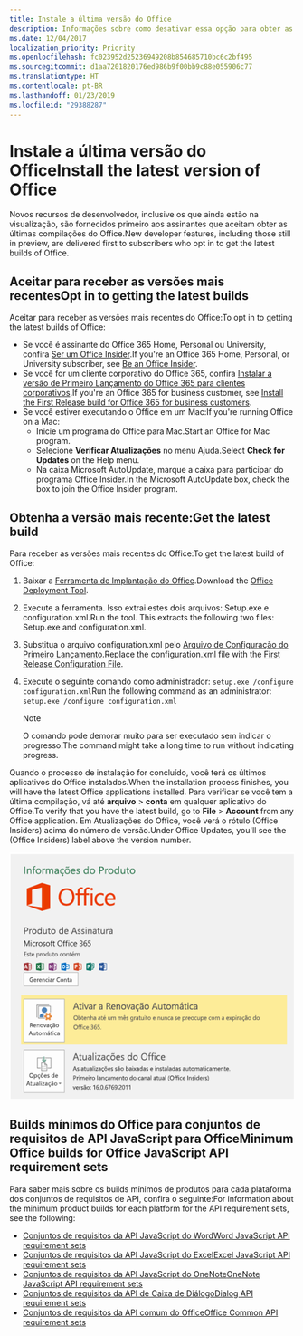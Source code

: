 ```yaml
---
title: Instale a última versão do Office
description: Informações sobre como desativar essa opção para obter as versões mais recentes do Office.
ms.date: 12/04/2017
localization_priority: Priority
ms.openlocfilehash: fc023952d25236949208b854685710bc6c2bf495
ms.sourcegitcommit: d1aa7201820176ed986b9f00bb9c88e055906c77
ms.translationtype: HT
ms.contentlocale: pt-BR
ms.lasthandoff: 01/23/2019
ms.locfileid: "29388287"
---
```

# <a name="install-the-latest-version-of-office"></a><span data-ttu-id="23b8c-103">Instale a última versão do Office</span><span class="sxs-lookup"><span data-stu-id="23b8c-103">Install the latest version of Office</span></span>

<span data-ttu-id="23b8c-104">Novos recursos de desenvolvedor, inclusive os que ainda estão na visualização, são fornecidos primeiro aos assinantes que aceitam obter as últimas compilações do Office.</span><span class="sxs-lookup"><span data-stu-id="23b8c-104">New developer features, including those still in preview, are delivered first to subscribers who opt in to get the latest builds of Office.</span></span> 

## <a name="opt-in-to-getting-the-latest-builds"></a><span data-ttu-id="23b8c-105">Aceitar para receber as versões mais recentes</span><span class="sxs-lookup"><span data-stu-id="23b8c-105">Opt in to getting the latest builds</span></span>

<span data-ttu-id="23b8c-106">Aceitar para receber as versões mais recentes do Office:</span><span class="sxs-lookup"><span data-stu-id="23b8c-106">To opt in to getting the latest builds of Office:</span></span> 

- <span data-ttu-id="23b8c-107">Se você é assinante do Office 365 Home, Personal ou University, confira [Ser um Office Insider](https://products.office.com/office-insider).</span><span class="sxs-lookup"><span data-stu-id="23b8c-107">If you're an Office 365 Home, Personal, or University subscriber, see [Be an Office Insider](https://products.office.com/office-insider).</span></span>
- <span data-ttu-id="23b8c-108">Se você for um cliente corporativo do Office 365, confira [Instalar a versão de Primeiro Lançamento do Office 365 para clientes corporativos](https://support.office.com/article/Install-the-First-Release-build-for-Office-365-for-business-customers-4dd8ba40-73c0-4468-b778-c7b744d03ead).</span><span class="sxs-lookup"><span data-stu-id="23b8c-108">If you're an Office 365 for business customer, see [Install the First Release build for Office 365 for business customers](https://support.office.com/article/Install-the-First-Release-build-for-Office-365-for-business-customers-4dd8ba40-73c0-4468-b778-c7b744d03ead).</span></span>
- <span data-ttu-id="23b8c-109">Se você estiver executando o Office em um Mac:</span><span class="sxs-lookup"><span data-stu-id="23b8c-109">If you're running Office on a Mac:</span></span>
    - <span data-ttu-id="23b8c-110">Inicie um programa do Office para Mac.</span><span class="sxs-lookup"><span data-stu-id="23b8c-110">Start an Office for Mac program.</span></span>
    - <span data-ttu-id="23b8c-111">Selecione **Verificar Atualizações** no menu Ajuda.</span><span class="sxs-lookup"><span data-stu-id="23b8c-111">Select **Check for Updates** on the Help menu.</span></span>
    - <span data-ttu-id="23b8c-112">Na caixa Microsoft AutoUpdate, marque a caixa para participar do programa Office Insider.</span><span class="sxs-lookup"><span data-stu-id="23b8c-112">In the Microsoft AutoUpdate box, check the box to join the Office Insider program.</span></span> 

## <a name="get-the-latest-build"></a><span data-ttu-id="23b8c-113">Obtenha a versão mais recente:</span><span class="sxs-lookup"><span data-stu-id="23b8c-113">Get the latest build</span></span>

<span data-ttu-id="23b8c-114">Para receber as versões mais recentes do Office:</span><span class="sxs-lookup"><span data-stu-id="23b8c-114">To get the latest build of Office:</span></span> 

1. <span data-ttu-id="23b8c-115">Baixar a [Ferramenta de Implantação do Office](https://www.microsoft.com/download/details.aspx?id=49117).</span><span class="sxs-lookup"><span data-stu-id="23b8c-115">Download the [Office Deployment Tool](https://www.microsoft.com/download/details.aspx?id=49117).</span></span> 
2. <span data-ttu-id="23b8c-p101">Execute a ferramenta. Isso extrai estes dois arquivos: Setup.exe e configuration.xml.</span><span class="sxs-lookup"><span data-stu-id="23b8c-p101">Run the tool. This extracts the following two files: Setup.exe and configuration.xml.</span></span>
3. <span data-ttu-id="23b8c-118">Substitua o arquivo configuration.xml pelo [Arquivo de Configuração do Primeiro Lançamento](https://raw.githubusercontent.com/OfficeDev/Office-Add-in-Commands-Samples/master/Tools/FirstReleaseConfig/configuration.xml).</span><span class="sxs-lookup"><span data-stu-id="23b8c-118">Replace the configuration.xml file with the [First Release Configuration File](https://raw.githubusercontent.com/OfficeDev/Office-Add-in-Commands-Samples/master/Tools/FirstReleaseConfig/configuration.xml).</span></span>
4. <span data-ttu-id="23b8c-119">Execute o seguinte comando como administrador: `setup.exe /configure configuration.xml`</span><span class="sxs-lookup"><span data-stu-id="23b8c-119">Run the following command as an administrator:  `setup.exe /configure configuration.xml`</span></span> 

    > [!NOTE]
    > <span data-ttu-id="23b8c-120">O comando pode demorar muito para ser executado sem indicar o progresso.</span><span class="sxs-lookup"><span data-stu-id="23b8c-120">The command might take a long time to run without indicating progress.</span></span>

<span data-ttu-id="23b8c-121">Quando o processo de instalação for concluído, você terá os últimos aplicativos do Office instalados.</span><span class="sxs-lookup"><span data-stu-id="23b8c-121">When the installation process finishes, you will have the latest Office applications installed.</span></span> <span data-ttu-id="23b8c-122">Para verificar se você tem a última compilação, vá até **arquivo** > **conta** em qualquer aplicativo do Office.</span><span class="sxs-lookup"><span data-stu-id="23b8c-122">To verify that you have the latest build, go to **File** > **Account** from any Office application.</span></span> <span data-ttu-id="23b8c-123">Em Atualizações do Office, você verá o rótulo (Office Insiders) acima do número de versão.</span><span class="sxs-lookup"><span data-stu-id="23b8c-123">Under Office Updates, you'll see the (Office Insiders) label above the version number.</span></span>

![Uma captura de tela que mostra informações do produto com o rótulo Office Insiders](../images/office-insiders.png)

## <a name="minimum-office-builds-for-office-javascript-api-requirement-sets"></a><span data-ttu-id="23b8c-125">Builds mínimos do Office para conjuntos de requisitos de API JavaScript para Office</span><span class="sxs-lookup"><span data-stu-id="23b8c-125">Minimum Office builds for Office JavaScript API requirement sets</span></span>

<span data-ttu-id="23b8c-126">Para saber mais sobre os builds mínimos de produtos para cada plataforma dos conjuntos de requisitos de API, confira o seguinte:</span><span class="sxs-lookup"><span data-stu-id="23b8c-126">For information about the minimum product builds for each platform for the API requirement sets, see the following:</span></span>

- [<span data-ttu-id="23b8c-127">Conjuntos de requisitos da API JavaScript do Word</span><span class="sxs-lookup"><span data-stu-id="23b8c-127">Word JavaScript API requirement sets</span></span>](https://docs.microsoft.com/office/dev/add-ins/reference/requirement-sets/word-api-requirement-sets)
- [<span data-ttu-id="23b8c-128">Conjuntos de requisitos da API JavaScript do Excel</span><span class="sxs-lookup"><span data-stu-id="23b8c-128">Excel JavaScript API requirement sets</span></span>](https://docs.microsoft.com/office/dev/add-ins/reference/requirement-sets/excel-api-requirement-sets)
- [<span data-ttu-id="23b8c-129">Conjuntos de requisitos da API JavaScript do OneNote</span><span class="sxs-lookup"><span data-stu-id="23b8c-129">OneNote JavaScript API requirement sets</span></span>](https://docs.microsoft.com/office/dev/add-ins/reference/requirement-sets/onenote-api-requirement-sets)
- [<span data-ttu-id="23b8c-130">Conjuntos de requisitos da API de Caixa de Diálogo</span><span class="sxs-lookup"><span data-stu-id="23b8c-130">Dialog API requirement sets</span></span>](https://docs.microsoft.com/office/dev/add-ins/reference/requirement-sets/dialog-api-requirement-sets)
- [<span data-ttu-id="23b8c-131">Conjuntos de requisitos da API comum do Office</span><span class="sxs-lookup"><span data-stu-id="23b8c-131">Office Common API requirement sets</span></span>](https://docs.microsoft.com/office/dev/add-ins/reference/requirement-sets/office-add-in-requirement-sets)

